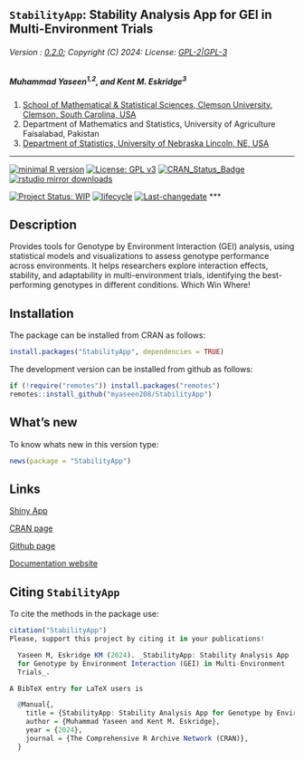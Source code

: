 
## `StabilityApp`: Stability Analysis App for GEI in Multi-Environment Trials

###### Version : [0.2.0](https://myaseen208.com/StabilityApp/); Copyright (C) 2024: License: [GPL-2\|GPL-3](https://www.r-project.org/Licenses/)

##### *Muhammad Yaseen<sup>1,2</sup>, and Kent M. Eskridge<sup>3</sup>*

1.  [School of Mathematical & Statistical Sciences, Clemson University,
    Clemson, South Carolina,
    USA](https://www.clemson.edu/science/academics/departments/mathstat/about/profiles/myaseen)
2.  Department of Mathematics and Statistics, University of Agriculture
    Faisalabad, Pakistan
3.  [Department of Statistics, University of Nebraska Lincoln, NE,
    USA](https://statistics.unl.edu/kent-m-eskridge)

------------------------------------------------------------------------

[![minimal R
version](https://img.shields.io/badge/R%3E%3D-3.5.0-6666ff.svg)](https://cran.r-project.org/)
[![License: GPL
v3](https://img.shields.io/badge/License-GPL%20v3-blue.svg)](https://www.gnu.org/licenses/gpl-3.0)
[![CRAN_Status_Badge](https://www.r-pkg.org/badges/version-last-release/StabilityApp)](https://cran.r-project.org/package=StabilityApp)
[![rstudio mirror
downloads](https://cranlogs.r-pkg.org/badges/grand-total/StabilityApp?color=green)](https://CRAN.R-project.org/package=StabilityApp)
<!-- [![packageversion](https://img.shields.io/badge/Package%20version-0.2.3.3-orange.svg)](https://github.com/myaseen208/StabilityApp) -->

<!-- [![GitHub Download Count](https://github-basic-badges.herokuapp.com/downloads/myaseen208/StabilityApp/total.svg)] -->

[![Project Status:
WIP](https://www.repostatus.org/badges/latest/inactive.svg)](https://www.repostatus.org/#inactive)
[![lifecycle](https://img.shields.io/badge/lifecycle-stable-brightgreen.svg)](https://lifecycle.r-lib.org/articles/stages.html#stable)
[![Last-changedate](https://img.shields.io/badge/last%20change-2024--11--04-yellowgreen.svg)](https://github.com/myaseen208/StabilityApp)
\*\*\*

## Description

Provides tools for Genotype by Environment Interaction (GEI) analysis,
using statistical models and visualizations to assess genotype
performance across environments. It helps researchers explore
interaction effects, stability, and adaptability in multi-environment
trials, identifying the best-performing genotypes in different
conditions. Which Win Where!

## Installation

The package can be installed from CRAN as follows:

``` r
install.packages("StabilityApp", dependencies = TRUE)
```

The development version can be installed from github as follows:

``` r
if (!require("remotes")) install.packages("remotes")
remotes::install_github("myaseen208/StabilityApp")
```

## What’s new

To know whats new in this version type:

``` r
news(package = "StabilityApp")
```

## Links

[Shiny App](https://myaseen208.shinyapps.io/StabilityApp/)

[CRAN page](https://cran.r-project.org/package=StabilityApp)

[Github page](https://github.com/myaseen208/StabilityApp)

[Documentation website](https://myaseen208.com/StabilityApp/)

## Citing `StabilityApp`

To cite the methods in the package use:

``` r
citation("StabilityApp")
Please, support this project by citing it in your publications!

  Yaseen M, Eskridge KM (2024). _StabilityApp: Stability Analysis App
  for Genotype by Environment Interaction (GEI) in Multi-Environment
  Trials_.

A BibTeX entry for LaTeX users is

  @Manual{,
    title = {StabilityApp: Stability Analysis App for Genotype by Environment Interaction (GEI) in Multi-Environment Trials},
    author = {Muhammad Yaseen and Kent M. Eskridge},
    year = {2024},
    journal = {The Comprehensive R Archive Network (CRAN)},
  }
```
